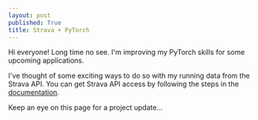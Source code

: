 ```yaml
---
layout: post
published: True
title: Strava + PyTorch 
---
```


Hi everyone! Long time no see. I'm improving my PyTorch skills for some upcoming applications.

I've thought of some exciting ways to do so with my running data from the Strava API. You can get Strava API access by following the steps in the [documentation](https://developers.strava.com/docs/getting-started/).

Keep an eye on this page for a project update...
